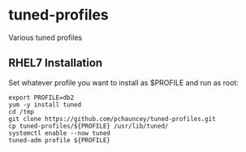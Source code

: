 # tuned-profiles
Various tuned profiles

## RHEL7 Installation
Set whatever profile you want to install as $PROFILE and run as root:
```
export PROFILE=db2
yum -y install tuned
cd /tmp
git clone https://github.com/pchauncey/tuned-profiles.git
cp tuned-profiles/${PROFILE} /usr/lib/tuned/
systemctl enable --now tuned
tuned-adm profile ${PROFILE}
```
